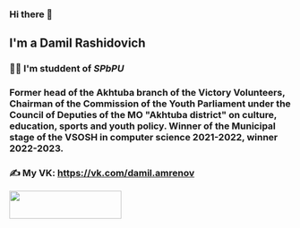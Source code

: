 ### Hi there 👋

## I'm a Damil Rashidovich ##

### 👨‍🎓 I'm studdent of *SPbPU* ###
### Former head of the Akhtuba branch of the Victory Volunteers, Chairman of the Commission of the Youth Parliament under the Council of Deputies of the MO "Akhtuba district" on culture, education, sports and youth policy. Winner of the Municipal stage of the VSOSH in computer science 2021-2022, winner 2022-2023. ###

### &#9997; My VK: https://vk.com/damil.amrenov ###

<img src="Damilka05/inf/blob/main/Безымянный.png" width="200" height="50"/>

